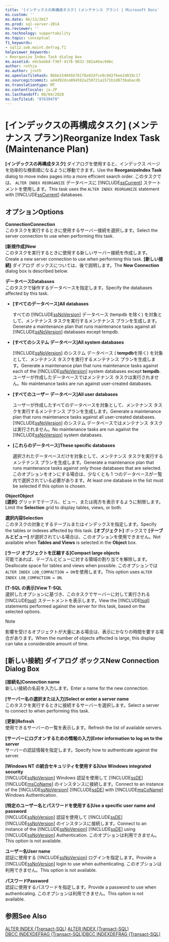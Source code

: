```yaml
---
title: '[インデックスの再構成タスク] (メンテナンス プラン) | Microsoft Docs'
ms.custom: ''
ms.date: 06/13/2017
ms.prod: sql-server-2014
ms.reviewer: ''
ms.technology: supportability
ms.topic: conceptual
f1_keywords:
- sql12.swb.maint.defrag.f1
helpviewer_keywords:
- Reorganize Index Task dialog box
ms.assetid: e9cbebbd-f36f-4176-9832-382a46ac946c
author: rothja
ms.author: jroth
ms.openlocfilehash: 0bbb154045b781f8a92dfce9c9d2f6ee2d819c17
ms.sourcegitcommit: ad4d92dce894592a259721a1571b1d8736abacdb
ms.translationtype: MT
ms.contentlocale: ja-JP
ms.lasthandoff: 08/04/2020
ms.locfileid: "87639479"
---
```

# <a name="reorganize-index-task-maintenance-plan"></a><span data-ttu-id="c6b68-102">[インデックスの再構成タスク] (メンテナンス プラン)</span><span class="sxs-lookup"><span data-stu-id="c6b68-102">Reorganize Index Task (Maintenance Plan)</span></span>
  <span data-ttu-id="c6b68-103">**[インデックスの再構成タスク]** ダイアログを使用すると、インデックス ページを効率的な検索順になるように移動できます。</span><span class="sxs-lookup"><span data-stu-id="c6b68-103">Use the **ReorganizeIndex Task** dialog to move index pages into a more efficient search order.</span></span> <span data-ttu-id="c6b68-104">このタスクでは、 `ALTER INDEX REORGANIZE` データベースに [!INCLUDE[ssCurrent](../../includes/sscurrent-md.md)] ステートメントを使用します。</span><span class="sxs-lookup"><span data-stu-id="c6b68-104">This task uses the `ALTER INDEX REORGANIZE` statement with [!INCLUDE[ssCurrent](../../includes/sscurrent-md.md)] databases.</span></span>  
  
## <a name="options"></a><span data-ttu-id="c6b68-105">オプション</span><span class="sxs-lookup"><span data-stu-id="c6b68-105">Options</span></span>  
 <span data-ttu-id="c6b68-106">**Connection**</span><span class="sxs-lookup"><span data-stu-id="c6b68-106">**Connection**</span></span>  
 <span data-ttu-id="c6b68-107">このタスクを実行するときに使用するサーバー接続を選択します。</span><span class="sxs-lookup"><span data-stu-id="c6b68-107">Select the server connection to use when performing this task.</span></span>  
  
 <span data-ttu-id="c6b68-108">**[新規作成]**</span><span class="sxs-lookup"><span data-stu-id="c6b68-108">**New**</span></span>  
 <span data-ttu-id="c6b68-109">このタスクを実行するときに使用する新しいサーバー接続を作成します。</span><span class="sxs-lookup"><span data-stu-id="c6b68-109">Create a new server connection to use when performing this task.</span></span> <span data-ttu-id="c6b68-110">**[新しい接続]** ダイアログ ボックスについては、後で説明します。</span><span class="sxs-lookup"><span data-stu-id="c6b68-110">The **New Connection** dialog box is described below.</span></span>  
  
 <span data-ttu-id="c6b68-111">**データベース**</span><span class="sxs-lookup"><span data-stu-id="c6b68-111">**Databases**</span></span>  
 <span data-ttu-id="c6b68-112">このタスクで操作するデータベースを指定します。</span><span class="sxs-lookup"><span data-stu-id="c6b68-112">Specify the databases affected by this task.</span></span>  
  
-   <span data-ttu-id="c6b68-113">**[すべてのデータベース]**</span><span class="sxs-lookup"><span data-stu-id="c6b68-113">**All databases**</span></span>  
  
     <span data-ttu-id="c6b68-114">すべての [!INCLUDE[ssNoVersion](../../includes/ssnoversion-md.md)] データベース (tempdb を除く) を対象として、メンテナンス タスクを実行するメンテナンス プランを生成します。</span><span class="sxs-lookup"><span data-stu-id="c6b68-114">Generate a maintenance plan that runs maintenance tasks against all [!INCLUDE[ssNoVersion](../../includes/ssnoversion-md.md)] databases except tempdb.</span></span>  
  
-   <span data-ttu-id="c6b68-115">**[すべてのシステム データベース]**</span><span class="sxs-lookup"><span data-stu-id="c6b68-115">**All system databases**</span></span>  
  
     <span data-ttu-id="c6b68-116">[!INCLUDE[ssNoVersion](../../includes/ssnoversion-md.md)] のシステム データベース ( **tempdb**を除く) を対象として、メンテナンス タスクを実行するメンテナンス プランを生成します。</span><span class="sxs-lookup"><span data-stu-id="c6b68-116">Generate a maintenance plan that runs maintenance tasks against each of the [!INCLUDE[ssNoVersion](../../includes/ssnoversion-md.md)] system databases except **tempdb**.</span></span> <span data-ttu-id="c6b68-117">ユーザーが作成したデータベースではメンテナンス タスクは実行されません。</span><span class="sxs-lookup"><span data-stu-id="c6b68-117">No maintenance tasks are run against user-created databases.</span></span>  
  
-   <span data-ttu-id="c6b68-118">**[すべてのユーザー データベース]**</span><span class="sxs-lookup"><span data-stu-id="c6b68-118">**All user databases**</span></span>  
  
     <span data-ttu-id="c6b68-119">ユーザーが作成したすべてのデータベースを対象として、メンテナンス タスクを実行するメンテナンス プランを生成します。</span><span class="sxs-lookup"><span data-stu-id="c6b68-119">Generate a maintenance plan that runs maintenance tasks against all user-created databases.</span></span> <span data-ttu-id="c6b68-120">[!INCLUDE[ssNoVersion](../../includes/ssnoversion-md.md)] のシステム データベースではメンテナンス タスクは実行されません。</span><span class="sxs-lookup"><span data-stu-id="c6b68-120">No maintenance tasks are run against the [!INCLUDE[ssNoVersion](../../includes/ssnoversion-md.md)] system databases.</span></span>  
  
-   <span data-ttu-id="c6b68-121">**[これらのデータベース]**</span><span class="sxs-lookup"><span data-stu-id="c6b68-121">**These specific databases**</span></span>  
  
     <span data-ttu-id="c6b68-122">選択されたデータベースだけを対象として、メンテナンス タスクを実行するメンテナンス プランを生成します。</span><span class="sxs-lookup"><span data-stu-id="c6b68-122">Generate a maintenance plan that runs maintenance tasks against only those databases that are selected.</span></span> <span data-ttu-id="c6b68-123">このオプションをオンにする場合は、少なくとも 1 つのデータベースが一覧内で選択されている必要があります。</span><span class="sxs-lookup"><span data-stu-id="c6b68-123">At least one database in the list must be selected if this option is chosen.</span></span>  
  
 <span data-ttu-id="c6b68-124">**Object**</span><span class="sxs-lookup"><span data-stu-id="c6b68-124">**Object**</span></span>  
 <span data-ttu-id="c6b68-125">**[選択]** グリッドでテーブル、ビュー、または両方を表示するように制限します。</span><span class="sxs-lookup"><span data-stu-id="c6b68-125">Limit the **Selection** grid to display tables, views, or both.</span></span>  
  
 <span data-ttu-id="c6b68-126">**選択内容**</span><span class="sxs-lookup"><span data-stu-id="c6b68-126">**Selection**</span></span>  
 <span data-ttu-id="c6b68-127">このタスクの対象とするテーブルまたはインデックスを指定します。</span><span class="sxs-lookup"><span data-stu-id="c6b68-127">Specify the tables or indexes affected by this task.</span></span> <span data-ttu-id="c6b68-128">**[オブジェクト]** ボックスで **[テーブルとビュー]** が選択されている場合は、このオプションを使用できません。</span><span class="sxs-lookup"><span data-stu-id="c6b68-128">Not available when **Tables and Views** is selected in the **Object** box.</span></span>  
  
 <span data-ttu-id="c6b68-129">**[ラージ オブジェクトを圧縮する]**</span><span class="sxs-lookup"><span data-stu-id="c6b68-129">**Compact large objects**</span></span>  
 <span data-ttu-id="c6b68-130">可能であれば、テーブルとビューに対する領域の割り当てを解除します。</span><span class="sxs-lookup"><span data-stu-id="c6b68-130">Deallocate space for tables and views when possible.</span></span> <span data-ttu-id="c6b68-131">このオプションでは `ALTER INDEX LOB_COMPACTION = ON`を使用します。</span><span class="sxs-lookup"><span data-stu-id="c6b68-131">This option uses `ALTER INDEX LOB_COMPACTION = ON`.</span></span>  
  
 <span data-ttu-id="c6b68-132">**[T-SQL の表示]**</span><span class="sxs-lookup"><span data-stu-id="c6b68-132">**View T-SQL**</span></span>  
 <span data-ttu-id="c6b68-133">選択したオプションに基づき、このタスクでサーバーに対して実行される [!INCLUDE[tsql](../../includes/tsql-md.md)] ステートメントを表示します。</span><span class="sxs-lookup"><span data-stu-id="c6b68-133">View the [!INCLUDE[tsql](../../includes/tsql-md.md)] statements performed against the server for this task, based on the selected options.</span></span>  
  
> [!NOTE]  
>  <span data-ttu-id="c6b68-134">影響を受けるオブジェクトが大量にある場合は、表示にかなりの時間を要する場合があります。</span><span class="sxs-lookup"><span data-stu-id="c6b68-134">When the number of objects affected is large, this display can take a considerable amount of time.</span></span>  
  
## <a name="new-connection-dialog-box"></a><span data-ttu-id="c6b68-135">[新しい接続] ダイアログ ボックス</span><span class="sxs-lookup"><span data-stu-id="c6b68-135">New Connection Dialog Box</span></span>  
 <span data-ttu-id="c6b68-136">**[接続名]**</span><span class="sxs-lookup"><span data-stu-id="c6b68-136">**Connection name**</span></span>  
 <span data-ttu-id="c6b68-137">新しい接続の名前を入力します。</span><span class="sxs-lookup"><span data-stu-id="c6b68-137">Enter a name for the new connection.</span></span>  
  
 <span data-ttu-id="c6b68-138">**[サーバー名の選択または入力]**</span><span class="sxs-lookup"><span data-stu-id="c6b68-138">**Select or enter a server name**</span></span>  
 <span data-ttu-id="c6b68-139">このタスクを実行するときに接続するサーバーを選択します。</span><span class="sxs-lookup"><span data-stu-id="c6b68-139">Select a server to connect to when performing this task.</span></span>  
  
 <span data-ttu-id="c6b68-140">**[更新]**</span><span class="sxs-lookup"><span data-stu-id="c6b68-140">**Refresh**</span></span>  
 <span data-ttu-id="c6b68-141">使用できるサーバーの一覧を表示します。</span><span class="sxs-lookup"><span data-stu-id="c6b68-141">Refresh the list of available servers.</span></span>  
  
 <span data-ttu-id="c6b68-142">**[サーバーにログオンするための情報の入力]**</span><span class="sxs-lookup"><span data-stu-id="c6b68-142">**Enter information to log on to the server**</span></span>  
 <span data-ttu-id="c6b68-143">サーバーの認証情報を指定します。</span><span class="sxs-lookup"><span data-stu-id="c6b68-143">Specify how to authenticate against the server.</span></span>  
  
 <span data-ttu-id="c6b68-144">**[Windows NT の統合セキュリティを使用する]**</span><span class="sxs-lookup"><span data-stu-id="c6b68-144">**Use Windows integrated security**</span></span>  
 <span data-ttu-id="c6b68-145">[!INCLUDE[ssNoVersion](../../includes/ssnoversion-md.md)] Windows 認証を使用して [!INCLUDE[ssDE](../../includes/ssde-md.md)] [!INCLUDE[msCoName](../../includes/msconame-md.md)] のインスタンスに接続します。</span><span class="sxs-lookup"><span data-stu-id="c6b68-145">Connect to an instance of the [!INCLUDE[ssNoVersion](../../includes/ssnoversion-md.md)] [!INCLUDE[ssDE](../../includes/ssde-md.md)] with [!INCLUDE[msCoName](../../includes/msconame-md.md)] Windows Authentication.</span></span>  
  
 <span data-ttu-id="c6b68-146">**[特定のユーザー名とパスワードを使用する]**</span><span class="sxs-lookup"><span data-stu-id="c6b68-146">**Use a specific user name and password**</span></span>  
 <span data-ttu-id="c6b68-147">[!INCLUDE[ssNoVersion](../../includes/ssnoversion-md.md)] 認証を使用して [!INCLUDE[ssDE](../../includes/ssde-md.md)] [!INCLUDE[ssNoVersion](../../includes/ssnoversion-md.md)] のインスタンスに接続します。</span><span class="sxs-lookup"><span data-stu-id="c6b68-147">Connect to an instance of the [!INCLUDE[ssNoVersion](../../includes/ssnoversion-md.md)] [!INCLUDE[ssDE](../../includes/ssde-md.md)] using [!INCLUDE[ssNoVersion](../../includes/ssnoversion-md.md)] Authentication.</span></span> <span data-ttu-id="c6b68-148">このオプションは利用できません。</span><span class="sxs-lookup"><span data-stu-id="c6b68-148">This option is not available.</span></span>  
  
 <span data-ttu-id="c6b68-149">**ユーザー名**</span><span class="sxs-lookup"><span data-stu-id="c6b68-149">**User name**</span></span>  
 <span data-ttu-id="c6b68-150">認証に使用する [!INCLUDE[ssNoVersion](../../includes/ssnoversion-md.md)] ログインを指定します。</span><span class="sxs-lookup"><span data-stu-id="c6b68-150">Provide a [!INCLUDE[ssNoVersion](../../includes/ssnoversion-md.md)] login to use when authenticating.</span></span> <span data-ttu-id="c6b68-151">このオプションは利用できません。</span><span class="sxs-lookup"><span data-stu-id="c6b68-151">This option is not available.</span></span>  
  
 <span data-ttu-id="c6b68-152">**パスワード**</span><span class="sxs-lookup"><span data-stu-id="c6b68-152">**Password**</span></span>  
 <span data-ttu-id="c6b68-153">認証に使用するパスワードを指定します。</span><span class="sxs-lookup"><span data-stu-id="c6b68-153">Provide a password to use when authenticating.</span></span> <span data-ttu-id="c6b68-154">このオプションは利用できません。</span><span class="sxs-lookup"><span data-stu-id="c6b68-154">This option is not available.</span></span>  
  
## <a name="see-also"></a><span data-ttu-id="c6b68-155">参照</span><span class="sxs-lookup"><span data-stu-id="c6b68-155">See Also</span></span>  
 <span data-ttu-id="c6b68-156">[ALTER INDEX &#40;Transact-SQL&#41;](/sql/t-sql/statements/alter-index-transact-sql) </span><span class="sxs-lookup"><span data-stu-id="c6b68-156">[ALTER INDEX &#40;Transact-SQL&#41;](/sql/t-sql/statements/alter-index-transact-sql) </span></span>  
 [<span data-ttu-id="c6b68-157">DBCC INDEXDEFRAG &#40;Transact-SQL&#41;</span><span class="sxs-lookup"><span data-stu-id="c6b68-157">DBCC INDEXDEFRAG &#40;Transact-SQL&#41;</span></span>](/sql/t-sql/database-console-commands/dbcc-indexdefrag-transact-sql)  
  
  
